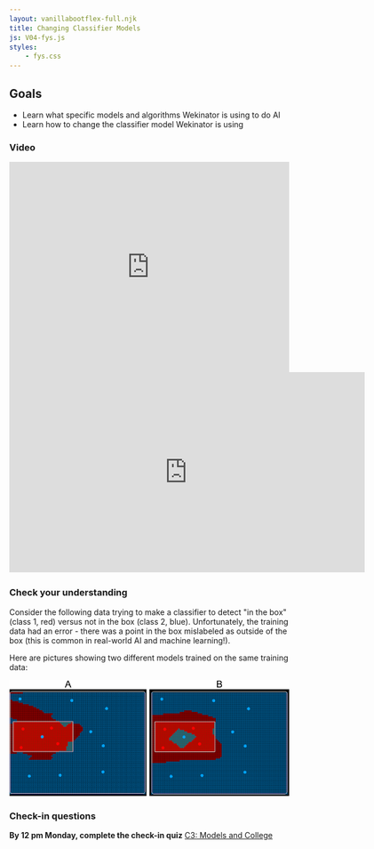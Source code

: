 ```yaml
---
layout: vanillabootflex-full.njk
title: Changing Classifier Models
js: V04-fys.js
styles:
	- fys.css
---
```


<!-- To do: Consider making this check-in anonymous, or adding another college check-in here... -->

## Goals

- Learn what specific models and algorithms Wekinator is using to do AI
- Learn how to change the classifier model Wekinator is using

### Video

<div style="position: relative; width: 100%; height: 0; padding-bottom: 75%;">
    <iframe style="position: absolute; width: 100%; height: 100%; border: 0;" scrolling="no" src="https://expl.ai/EFXUPKC?mode=embed" frameborder="0" allowfullscreen></iframe>
</div>

<iframe width="640" height="360" src="https://www.youtube.com/embed/wa_pmG-Yjmo" frameborder="0" allow="accelerometer; autoplay; encrypted-media; gyroscope; picture-in-picture" allowfullscreen></iframe>

### Check your understanding

Consider the following data trying to make a classifier to detect "in the box" (class 1, red) versus not in the box (class 2, blue). Unfortunately, the training data had an error - there was a point in the box mislabeled as outside of the box (this is common in real-world AI and machine learning!).

Here are pictures showing two different models trained on the same training data:

![Wekinator example 1](/img/nn-pictures.png)


<div id="question-node"></div>

### Check-in questions

**By 12 pm Monday, complete the check-in quiz** [C3: Models and College](https://d2l.mountunion.edu/d2l/lms/quizzing/user/quiz_summary.d2l?qi=20018&ou=35016)
